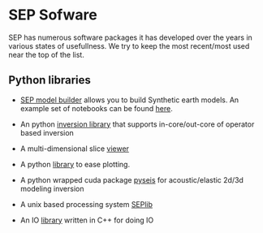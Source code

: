# SEP Sofware


SEP has numerous software packages it has developed over the years in various states of usefullness. We try to keep the most recent/most used near the top of the list.


## Python libraries

- [SEP model builder](https://github.com/SEP-software/notebooks-syntheticmodel) allows you to build Synthetic earth models. An example set of notebooks can be found [here](https://github.com/SEP-software/notebook-synthetics).

- An python [inversion library](https://github.com/SEP-software/python-solver) that supports in-core/out-core of operator based inversion

- A multi-dimensional slice [viewer](https://github.com/SEP-software/QTCube)

- A python [library](https://github.com/SEP-software/sep-plot) to ease plotting.

- A python wrapped cuda package [pyseis](https://github.com/SEP-software/pyseis) for acoustic/elastic 2d/3d modeling inversion

- A unix based processing system [SEPlib](https://github.com/SEP-software/SEPlib)

- An IO [library](https://github.com/SEP-software/genericIO) written in C++ for doing IO
